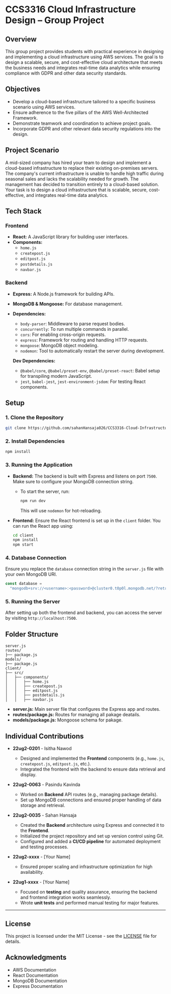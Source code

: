 # CCS3316 Cloud Infrastructure Design – Group Project

## Overview
This group project provides students with practical experience in designing and implementing a cloud infrastructure using AWS services. The goal is to design a scalable, secure, and cost-effective cloud architecture that meets the business needs and integrates real-time data analytics while ensuring compliance with GDPR and other data security standards.

## Objectives
- Develop a cloud-based infrastructure tailored to a specific business scenario using AWS services.
- Ensure adherence to the five pillars of the AWS Well-Architected Framework.
- Demonstrate teamwork and coordination to achieve project goals.
- Incorporate GDPR and other relevant data security regulations into the design.

## Project Scenario
A mid-sized company has hired your team to design and implement a cloud-based infrastructure to replace their existing on-premises servers. The company's current infrastructure is unable to handle high traffic during seasonal sales and lacks the scalability needed for growth. The management has decided to transition entirely to a cloud-based solution. Your task is to design a cloud infrastructure that is scalable, secure, cost-effective, and integrates real-time data analytics.


## Tech Stack

### Frontend
- **React:** A JavaScript library for building user interfaces.
- **Components:**
  - `home.js`
  - `createpost.js`
  - `editpost.js`
  - `postdetails.js`
  - `navbar.js`

### Backend
- **Express:** A Node.js framework for building APIs.
- **MongoDB & Mongoose:** For database management.
- **Dependencies:**
  - `body-parser`: Middleware to parse request bodies.
  - `concurrently`: To run multiple commands in parallel.
  - `cors`: For enabling cross-origin requests.
  - `express`: Framework for routing and handling HTTP requests.
  - `mongoose`: MongoDB object modeling.
  - `nodemon`: Tool to automatically restart the server during development.
  
  **Dev Dependencies:**
  - `@babel/core`, `@babel/preset-env`, `@babel/preset-react`: Babel setup for transpiling modern JavaScript.
  - `jest`, `babel-jest`, `jest-environment-jsdom`: For testing React components.

## Setup

### 1. Clone the Repository
```bash
git clone https://github.com/sahanHansaja026/CCS3316-Cloud-Infrastructure-Design
```

### 2. Install Dependencies
```bash
npm install
```

### 3. Running the Application
- **Backend:** The backend is built with Express and listens on port `7500`. Make sure to configure your MongoDB connection string.
  - To start the server, run:
    ```bash
    npm run dev
    ```
    This will use `nodemon` for hot-reloading.

- **Frontend:** Ensure the React frontend is set up in the `client` folder. You can run the React app using:
    ```bash
    cd client
    npm install
    npm start
    ```

### 4. Database Connection
Ensure you replace the `database` connection string in the `server.js` file with your own MongoDB URI.

```javascript
const database =
  "mongodb+srv://<username>:<password>@cluster0.t0p0l.mongodb.net/?retryWrites=true&w=majority&appName=Cluster0";
```

### 5. Running the Server

After setting up both the frontend and backend, you can access the server by visiting `http://localhost:7500`.

## Folder Structure

```
server.js
routes/
├── package.js
models/
├── package.js
client/
├── src/
│   ├── components/
│   │   ├── home.js
│   │   ├── createpost.js
│   │   ├── editpost.js
│   │   ├── postdetails.js
│   │   ├── navbar.js
```

- **server.js:** Main server file that configures the Express app and routes.
- **routes/package.js:** Routes for managing all pakage deatails.
- **models/package.js:** Mongoose schema for pakage.

## Individual Contributions

- **22ug2-0201** - Isitha Nawod
  - Designed and implemented the **Frontend** components (e.g., `home.js`, `createpost.js`, `editpost.js`, etc.).
  - Integrated the frontend with the backend to ensure data retrieval and display.

- **22ug2-0063** - Pasindu Kavinda
  - Worked on **Backend** API routes (e.g., managing package details).
  - Set up MongoDB connections and ensured proper handling of data storage and retrieval.

- **22ug2-0035** - Sahan Hansaja
  - Created the **Backend** architecture using Express and connected it to the **Frontend**.
  - Initialized the project repository and set up version control using Git.
  - Configured and added a **CI/CD pipeline** for automated deployment and testing processes.

- **22ug2-xxxx** - [Your Name]
  - Ensured proper scaling and infrastructure optimization for high availability.

- **22ug1-xxxx** - [Your Name]
  - Focused on **testing** and quality assurance, ensuring the backend and frontend integration works seamlessly.
  - Wrote **unit tests** and performed manual testing for major features.



---

## License
This project is licensed under the MIT License - see the [LICENSE](LICENSE) file for details.

## Acknowledgments
- AWS Documentation
- React Documentation
- MongoDB Documentation
- Express Documentation
